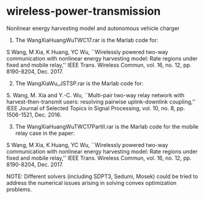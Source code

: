 # wireless-power-transmission
Nonlinear energy harvesting model and autonomous vehicle charger

1. The WangXiaHuangWuTWC17.rar is the Marlab code for:

S Wang, M Xia, K Huang, YC Wu, 
``Wirelessly powered two-way communication with nonlinear energy harvesting model: Rate regions under fixed and mobile relay,'' 
IEEE Trans. Wireless Commun, vol. 16, no. 12, pp. 8190-8204, Dec. 2017.

2. The WangXiaWu_JSTSP.rar is the Marlab code for:

S. Wang, M. Xia and Y.-C. Wu, 
``Multi-pair two-way relay network with harvest-then-transmit users: resolving pairwise uplink-downlink coupling,'' 
IEEE Journal of Selected Topics in Signal Processing, vol. 10, no. 8, pp. 1506-1521, Dec. 2016.

3. The WangXiaHuangWuTWC17PartII.rar is the Marlab code for the mobile relay case in the paper:

S Wang, M Xia, K Huang, YC Wu, 
``Wirelessly powered two-way communication with nonlinear energy harvesting model: Rate regions under fixed and mobile relay,'' 
IEEE Trans. Wireless Commun, vol. 16, no. 12, pp. 8190-8204, Dec. 2017.

NOTE: Different solvers (including SDPT3, Sedumi, Mosek) could be tried to address the numerical issues arising in solving convex optimization problems. 

